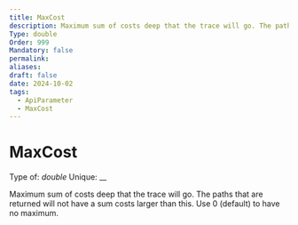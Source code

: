 ```yaml
---
title: MaxCost
description: Maximum sum of costs deep that the trace will go. The paths that are returned will not have a sum costs larger than this. Use 0 (default) to have no maximum.
Type: double
Order: 999
Mandatory: false
permalink: 
aliases: 
draft: false
date: 2024-10-02
tags:
  - ApiParameter
  - MaxCost
---
```

# MaxCost

Type of: _double_
Unique: __

Maximum sum of costs deep that the trace will go. The paths that are returned will not have a sum costs larger than this. Use 0 (default) to have no maximum.

